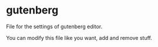 # gutenberg

File for the settings of gutenberg editor.

You can modify this file like you want, add and remove stuff.
